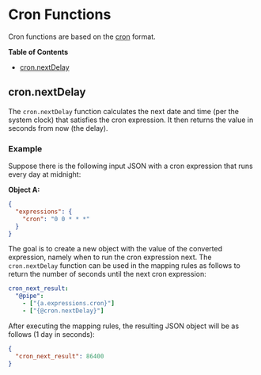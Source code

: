 # Cron Functions

Cron functions are based on the [cron](https://en.wikipedia.org/wiki/Cron) format.

**Table of Contents**
- [cron.nextDelay](#cronnextdelay)

## cron.nextDelay

The `cron.nextDelay` function calculates the next date and time (per the system clock) that satisfies the cron expression. It then returns the value in seconds from now (the delay).

### Example

Suppose there is the following input JSON with a cron expression that runs every day at midnight:

**Object A:**
```json
{
  "expressions": {
    "cron": "0 0 * * *"
  }
}
```

The goal is to create a new object with the value of the converted expression, namely when to run the cron expression next. The `cron.nextDelay` function can be used in the mapping rules as follows to return the number of seconds until the next cron expression:

```yaml
cron_next_result:
  "@pipe":
    - ["{a.expressions.cron}"]
    - ["{@cron.nextDelay}"]
```

After executing the mapping rules, the resulting JSON object will be as follows (1 day in seconds):

```json
{
  "cron_next_result": 86400
}
```
